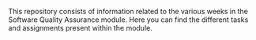 This repository consists of information related to the various weeks in the Software Quality Assurance module.
Here you can find the different tasks and assignments present within the module.
